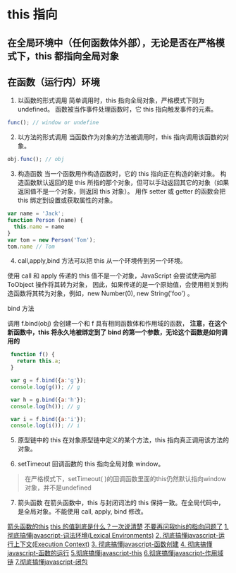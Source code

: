 # this 指向

## 在全局环境中（任何函数体外部），无论是否在严格模式下，this 都指向全局对象

## 在函数（运行内）环境

1. 以函数的形式调用
简单调用时，this 指向全局对象，严格模式下则为 undefined。
函数被当作事件处理函数时，它 this 指向触发事件的元素。
```JavaScript
func(); // window or undefine
```

2. 以方法的形式调用
当函数作为对象的方法被调用时，this 指向调用该函数的对象。
```JavaScript
obj.func(); // obj
```

3. 构造函数
当一个函数用作构造函数时，它的 this 指向正在构造的新对象。
构造函数默认返回的是 this 所指的那个对象，但可以手动返回其它的对象（如果返回值不是一个对象，则返回 this 对象）。
用作 setter 或 getter 的函数会把 this 绑定到设置或获取属性的对象。
```JavaScript
var name = 'Jack';
function Person (name) {
  this.name = name
}
var tom = new Person('Tom');
tom.name // Tom
```

4. call,apply,bind 方法可以把 this 从一个环境传到另一个环境。

使用 call 和 apply 传递的 this 值不是一个对象，JavaScript 会尝试使用内部 ToObject 操作将其转为对象，
因此，如果传递的是一个原始值，会使用相关到构造函数将其转为对象，例如，new Number(0), new String('foo') 。

bind 方法

调用 f.bind(obj) 会创建一个和 f 具有相同函数体和作用域的函数，
**注意，在这个新函数中，this 将永久地被绑定到了 bind 的第一个参数，无论这个函数是如何调用的**

```JavaScript
 function f() {
   return this.a;
 }

 var g = f.bind({a:'g'});
 console.log(g()); // g

 var h = g.bind({a:'h'});
 console.log(h()); // g

 var i = f.bind({a:'i'});
 console.log(i()); // i
```

5. 原型链中的 this
在对象原型链中定义的某个方法，this 指向真正调用该方法的对象。

6.  setTimeout 回调函数的 this 指向全局对象 window。
  > 在严格模式下，setTimeout( )的回调函数里面的this仍然默认指向window对象，并不是undefined

7. 箭头函数
在箭头函数中，this 与封闭词法的 this 保持一致。在全局代码中，是全局对象。不能使用 call, apply, bind 修改。



[箭头函数的this](https://developer.mozilla.org/zh-CN/docs/Web/JavaScript/Reference/Operators/this#%E7%AE%AD%E5%A4%B4%E5%87%BD%E6%95%B0)
[this 的值到底是什么？一次说清楚](https://zhuanlan.zhihu.com/p/23804247)
[不要再问我this的指向问题了](https://segmentfault.com/a/1190000015438195)
[1. 彻底搞懂javascript-词法环境(Lexical Environments)](https://juejin.im/post/5c05120be51d4513416d2111)
[2. 彻底搞懂javascript-运行上下文(Execution Context)](https://juejin.im/post/5c053a296fb9a049fb436aa3)
[3. 彻底搞懂javascript-函数创建](https://juejin.im/post/5c05f352e51d45480061afe5)
[4. 彻底搞懂javascript-函数的运行](https://juejin.im/post/5c069b14e51d4573957bd565)
[5.彻底搞懂javascript-this](https://juejin.im/post/5c06a3316fb9a04a0e2cf834)
[6.彻底搞懂javascript-作用域链](https://juejin.im/post/5c09f8afe51d451da068c303)
[7.彻底搞懂javascript-闭包](https://juejin.im/post/5c09f8e951882530544f1e53)